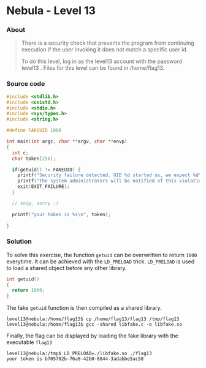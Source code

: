 # Nebula - Level 13

### About ###

>There is a security check that prevents the program from continuing execution if the user invoking it does not match a specific user id.
>
>To do this level, log in as the level13 account with the password level13 . Files for this level can be found in /home/flag13.

### Source code ###

```c
#include <stdlib.h>
#include <unistd.h>
#include <stdio.h>
#include <sys/types.h>
#include <string.h>

#define FAKEUID 1000

int main(int argc, char **argv, char **envp)
{
  int c;
  char token[256];

  if(getuid() != FAKEUID) {
    printf("Security failure detected. UID %d started us, we expect %d\n", getuid(), FAKEUID);
    printf("The system administrators will be notified of this violation\n");
    exit(EXIT_FAILURE);
  }

  // snip, sorry :)

  printf("your token is %s\n", token);
  
}
```

### Solution ###

To solve this exercise, the function `getuid` can be overwritten to return `1000` everytime. It can be achieved with the `LD_PRELOAD` trick. `LD_PRELOAD` is used to load a shared object before any other library.

```c
int getuid()
{
  return 1000;
}
```

The fake `getuid` function is then compiled as a shared library.

```
level13@nebula:/home/flag13$ cp /home/flag13/flag13 /tmp/flag13
level13@nebula:/home/flag13$ gcc -shared libfake.c -o libfake.so
```

Finally, the flag can be displayed by loading the fake library with the executable `flag13`

```
level13@nebula:/tmp$ LD_PRELOAD=./libfake.so ./flag13
your token is b705702b-76a8-42b0-8844-3adabbe5ac58
```
